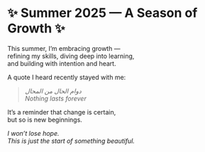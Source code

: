 # ✨ Summer 2025 — A Season of Growth ✨

This summer, I’m embracing growth —  
refining my skills, diving deep into learning,  
and building with intention and heart.

A quote I heard recently stayed with me:  

> *دوام الحال من المحال*  
> *Nothing lasts forever*

It’s a reminder that change is certain,  
but so is new beginnings.  

_I won’t lose hope._  
_This is just the start of something beautiful._
